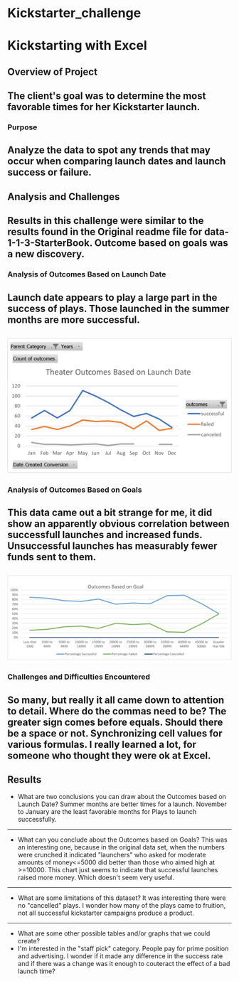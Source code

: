 # Kickstarter_challenge
# Kickstarting with Excel

## Overview of Project
The client's goal was to determine the most favorable times for her Kickstarter launch.
---
### Purpose
Analyze the data to spot any trends that may occur when comparing launch dates and launch success or failure.
---
## Analysis and Challenges
Results in this challenge were similar to the results found in the Original readme file for data-1-1-3-StarterBook.  Outcome based on goals was a new discovery.
---
### Analysis of Outcomes Based on Launch Date
Launch date appears to play a large part in the success of plays.  Those launched in the summer months are more successful.
---
![Launch Data Analysis](Theater_Outcomes_vs_Launch.png)
---
### Analysis of Outcomes Based on Goals
This data came out a bit strange for me, it did show an apparently obvious correlation between successfull launches and increased funds.  Unsuccessful launches has measurably fewer funds sent to them.
---
![Outcomes Analysis](Outcome_vs_Goals.png)
---
### Challenges and Difficulties Encountered
So many, but really it all came down to attention to detail.  Where do the commas need to be?  The greater sign comes before equals.  Should there be a space or not.  Synchronizing cell values for various formulas.  I really learned a lot, for someone who thought they were ok at Excel.
---
## Results

- What are two conclusions you can draw about the Outcomes based on Launch Date?
Summer months are better times for a launch.  November to January are the least favorable months for Plays to launch successfully.
---
- What can you conclude about the Outcomes based on Goals?
This was an interesting one, because in the original data set, when the numbers were crunched it indicated "launchers" who asked for moderate amounts of money<=5000 did better than those who aimed high at >=10000.  This chart just seems to indicate that successful launches raised more money.  Which doesn't seem very useful.
---
- What are some limitations of this dataset?
It was interesting there were no "cancelled" plays.  I wonder how many of the plays came to fruition, not all successful kickstarter campaigns produce a product.  
---
- What are some other possible tables and/or graphs that we could create?
- I'm interested in the "staff pick" category.  People pay for prime position and advertising. I wonder if it made any difference in the success rate and if there was a change was it enough to couteract the effect of a bad launch time?
